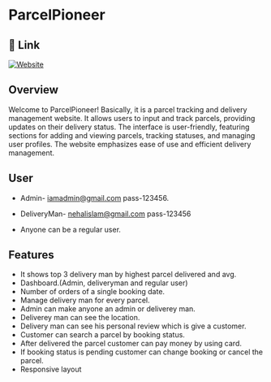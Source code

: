 
# ParcelPioneer




## 🔗 Link
[![Website](https://img.shields.io/badge/website-000?style=for-the-badge&logo=ko-fi&logoColor=white)](https://parcelpioneer.netlify.app/)

## Overview
<p>Welcome to ParcelPioneer! 
Basically, it is a parcel tracking and delivery management website. It allows users to input and track parcels, providing updates on their delivery status. The interface is user-friendly, featuring sections for adding and viewing parcels, tracking statuses, and managing user profiles. The website emphasizes ease of use and efficient delivery management. </p>


## User
- Admin- iamadmin@gmail.com pass-123456.

- DeliveryMan- nehalislam@gmail.com pass-123456

- Anyone can be a regular user.
## Features

- It shows top 3 delivery man by highest parcel delivered and avg.
- Dashboard.(Admin, deliveryman and regular user)
- Number of orders of a single booking date.
- Manage delivery man for every parcel.
- Admin can make anyone an admin or deliverey man.
- Deliverey man can see the location.
- Delivery man can see his personal review which is give a customer.
- Customer can search a parcel by booking status.
- After delivered the  parcel customer can pay money by using card.
- If booking status is pending customer can change booking or cancel the parcel.
- Responsive layout






